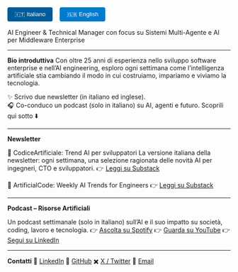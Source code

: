 <style>
  .lang-tabs { display: flex; gap: 1rem; margin-bottom: 1rem; }
  .lang-tabs button {
    padding: 0.5rem 1rem;
    border: none;
    background: #007acc;
    color: white;
    cursor: pointer;
    border-radius: 4px;
  }
  .lang-tabs button.active { background: #005b99; }
  .lang-section { display: none; }
  .lang-section.active { display: block; }
</style>


<div class="lang-tabs">
  <button onclick="showLang('it')" class="active">🇮🇹 Italiano</button>
  <button onclick="showLang('en')">🇬🇧 English</button>
</div>

<div id="it" class="lang-section active" markdown="1">

AI Engineer & Technical Manager con focus su Sistemi Multi-Agente e AI per Middleware Enterprise

---

**Bio introduttiva**
Con oltre 25 anni di esperienza nello sviluppo software enterprise e nell’AI engineering, esploro ogni settimana come l’intelligenza artificiale stia cambiando il modo in cui costruiamo, impariamo e viviamo la tecnologia.

✨ Scrivo due newsletter (in italiano ed inglese).<br/>
🎧 Co-conduco un podcast (solo in italiano) su AI, agenti e futuro.
Scoprili qui sotto ⬇️

---

**Newsletter**

🧠 CodiceArtificiale: Trend AI per sviluppatori
La versione italiana della newsletter: ogni settimana, una selezione ragionata delle novità AI per ingegneri, CTO e sviluppatori.
👉 [Leggi su Substack](https://codiceartificiale.substack.com/)

🧠 ArtificialCode: Weekly AI Trends for Engineers
👉 [Leggi su Substack](https://artificialcode.substack.com/)

---

**Podcast – Risorse Artificiali**

Un podcast settimanale (solo in italiano) sull’AI e il suo impatto su società, coding, lavoro e tecnologia.
👉 [Ascolta su Spotify](https://open.spotify.com/show/16dTKEEtKkIzhr1JJNMmSF?si=900902f2dca8442e)
👉 [Guarda su YouTube](https://www.youtube.com/channel/UCYQgzIby7QHkXBonTWk-2Fg)
👉 [Segui su LinkedIn](https://www.linkedin.com/company/risorseartificiali)

---

**Contatti**
💼 [LinkedIn](https://linkedin.com/in/tuo-username)
🐙 [GitHub](https://github.com/maeste)
✖️ [X / Twitter](https://x.com/maeste)
📧 [Email](mailto:maestri.stefano@gmail.com)

</div>

<div id="en" class="lang-section" markdown="1">

AI Engineer & Technical Manager focusing on Multi-Agent Systems, and AI for Enterprise Middleware

---

**About me**
With over 25 years of experience in enterprise software development and AI engineering, I explore how artificial intelligence is transforming the way we build, learn, and live with technology.

✍️ I write two newsletters (Italian and English).
🎧 I co-host a podcast (Italian only) about AI, agents, and the future.
Check them out below ⬇️

---

**Newsletters**

🧠 ArtificialCode: Weekly AI Trends for Engineers
A curated selection of AI trends for engineers, CTOs, and developers.
👉 [Read on Substack](https://artificialcode.substack.com/)

🧠 CodiceArtificiale
Italian-language version for technical AI insights.
👉 [Read on Substack](https://codiceartificiale.substack.com/)

---

**Podcast – Risorse Artificiali**

A weekly podcast (Italian only) about AI and its impact on society, coding, work, and technology.
👉 [Listen on Spotify](https://open.spotify.com/show/16dTKEEtKkIzhr1JJNMmSF?si=900902f2dca8442e)
👉 [Watch on YouTube](https://www.youtube.com/channel/UCYQgzIby7QHkXBonTWk-2Fg)
👉 [Follow on LinkedIn](https://www.linkedin.com/company/risorseartificiali)

---

**Contact**
💼 [LinkedIn](https://linkedin.com/in/tuo-username)
🐙 [GitHub](https://github.com/maeste)
✖️ [X / Twitter](https://x.com/maeste)
📧 [Email](mailto:maestri.stefano@gmail.com)

</div>

<script>
function showLang(lang) {
  document.querySelectorAll('.lang-section').forEach(el => el.classList.remove('active'));
  document.querySelectorAll('.lang-tabs button').forEach(btn => btn.classList.remove('active'));
  document.getElementById(lang).classList.add('active');
  event.target.classList.add('active');
}
</script>
